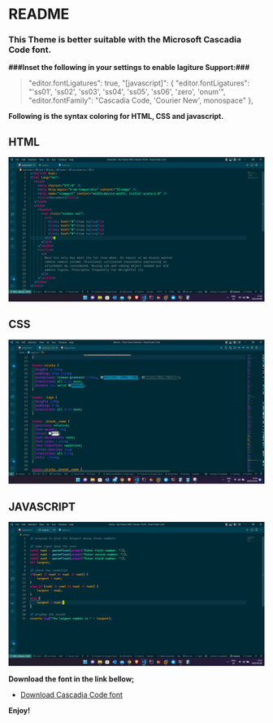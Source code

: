 # README

### This Theme is better suitable with the Microsoft Cascadia Code font.

**###Inset the following in your settings to enable lagiture Support:###**

> "editor.fontLigatures": true,
> "[javascript]": { "editor.fontLigatures": "'ss01', 'ss02', 'ss03', 'ss04', 'ss05', 'ss06',
> 'zero', 'onum'", "editor.fontFamily": "Cascadia Code, 'Courier New', monospace" },

**Following is the syntax coloring for HTML, CSS and javascript.**

## HTML

<img src="https://github.com/evansjethro/King-evans-vs-code-theme/blob/9667f40e149d2094e819a1db518857c8aa6a8680/king-evans/HTML.png?raw=true">

## CSS

<img src="https://github.com/evansjethro/King-evans-vs-code-theme/blob/264572081f102f5258214a2a900909b8bcb640f9/king-evans/img/CSS.png?raw=true">

## JAVASCRIPT

<img src="https://github.com/evansjethro/King-evans-vs-code-theme/blob/9667f40e149d2094e819a1db518857c8aa6a8680/king-evans/JAVASCRIPT.png?raw=true">

**Download the font in the link bellow;**

- [Download Cascadia Code font](https://github.com/microsoft/cascadia-code/releases)

**Enjoy!**
